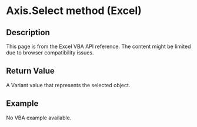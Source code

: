 # Axis.Select method (Excel)

## Description
This page is from the Excel VBA API reference. The content might be limited due to browser compatibility issues.

## Return Value
A Variant value that represents the selected object.

## Example
No VBA example available.
